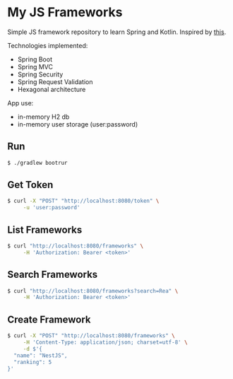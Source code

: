 # My JS Frameworks

Simple JS framework repository to learn Spring and Kotlin. Inspired by [this](https://github.com/etnetera/js-frameworks).

Technologies implemented:

- Spring Boot
- Spring MVC
- Spring Security
- Spring Request Validation
- Hexagonal architecture

App use:

- in-memory H2 db
- in-memory user storage (user:password)

## Run

```bash
$ ./gradlew bootrur
```

## Get Token

```bash
$ curl -X "POST" "http://localhost:8080/token" \
     -u 'user:password'
```

## List Frameworks

```bash
$ curl "http://localhost:8080/frameworks" \
     -H 'Authorization: Bearer <token>'
```

## Search Frameworks

```bash
$ curl "http://localhost:8080/frameworks?search=Rea" \
     -H 'Authorization: Bearer <token>'
```

## Create Framework

```bash
$ curl -X "POST" "http://localhost:8080/frameworks" \
     -H 'Content-Type: application/json; charset=utf-8' \
     -d $'{
  "name": "NestJS",
  "ranking": 5
}'

```

